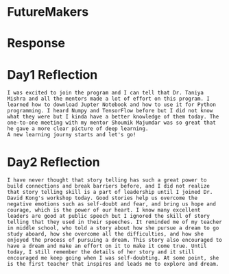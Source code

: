 # FutureMakers
# Response
  # Day1 Reflection
    I was excited to join the program and I can tell that Dr. Taniya Mishra and all the mentors made a lot of effort on this program. I learned how to download Jupter Notebook and how to use it for Python programming. I heard Numpy and TensorFlow before but I did not know what they were but I kinda have a better knowledge of them today. The one-to-one meeting with my mentor Shoumik Majumdar was so great that he gave a more clear picture of deep learning. 
    A new learning journy starts and let's go!
    
  # Day2 Reflection
    I have never thought that story telling has such a great power to build connections and break barriers before, and I did not realize that story telling skill is a part of leadership until I joined Dr. David Kong's workshop today. Good stories help us overcome the negative emotions such as self-doubt and fear, and bring us hope and courage, which is the power of our heart. I know many excellent leaders are good at public speech but I ignored the skill of story telling that they used in their speeches. It reminded me of my teacher in middle school, who told a story about how she pursue a dream to go study aboard, how she overcome all the difficulties, and how she enjoyed the process of pursuing a dream. This story also encouraged to have a dream and make an effort on it to make it come true. Until today, I still remember the details of her story and it still encouraged me keep going when I was self-doubting. At some point, she is the first teacher that inspires and leads me to explore and dream. 
